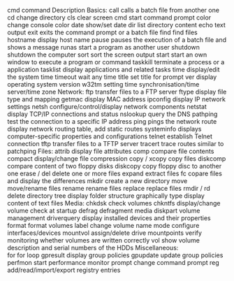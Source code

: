 cmd command 	           Description
           Basics:
call 	                calls a batch file from another one
cd 	                change directory
cls 	                clear screen
cmd 	                start command prompt
color 	                change console color
date 	                show/set date
dir 	                list directory content
echo 	                text output
exit 	                exits the command prompt or a batch file
find 	                find files
hostname 	        display host name
pause 	                pauses the execution of a batch file and shows a message
runas 	                start a program as another user
shutdown 	        shutdown the computer
sort 	                sort the screen output
start 	                start an own window to execute a program or command
taskkill 	        terminate a process or a application
tasklist 	        display applications and related tasks
time 	                display/edit the system time
timeout 	        wait any time
title 	                set title for prompt
ver 	                display operating system version
w32tm 	                setting time synchronisation/time server/time zone
        Network:
ftp 	                transfer files to a FTP server
ftype 	                display file type and mapping
getmac 	                display MAC address
ipconfig 	        display IP network settings
netsh 	                configure/control/display network components
netstat 	        display TCP/IP connections and status
nslookup 	        query the DNS
pathping 	        test the connection to a specific IP address
ping 	                pings the network
route 	                display network routing table, add static routes
systeminfo 	        displays computer-specific properties and configurations
telnet 	                establish Telnet connection
tftp 	                transfer files to a TFTP server
tracert 	        trace routes similar to patchping
        Files:
attrib 	                display file attributes
comp 	                compare file contents
compact         	display/change file compression
copy / xcopy 	        copy files
diskcomp 	        compare content of two floppy disks
diskcopy 	        copy floppy disc to another one
erase / del 	        delete one or more files
expand 	                extract files
fc 	                copare files and display the differences
mkdir 	                create a new directory
move 	                move/rename files
rename 	                rename files
replace 	        replace files
rmdir / rd 	        delete directory
tree 	                display folder structure graphically
type 	                display content of text files
           Media:
chkdsk 	               check volumes
chkntfs 	       display/change volume check at startup
defrag 	               defragment media
diskpart 	       volume management
driverquery 	       display installed devices and their properties
format 	               format volumes
label 	               change volume name
mode 	               configure interfaces/devices
mountvol 	       assign/delete drive mountpoints
verify         	       monitoring whether volumes are written correctly
vol 	               show volume description and serial numbers of the HDDs
       Miscellaneous:    
for 	               for loop
gpresult 	       display group policies
gpupdate 	       update group policies
perfmon 	       start performance monitor
prompt 	               change command prompt
reg 	               add/read/import/export registry entries 
